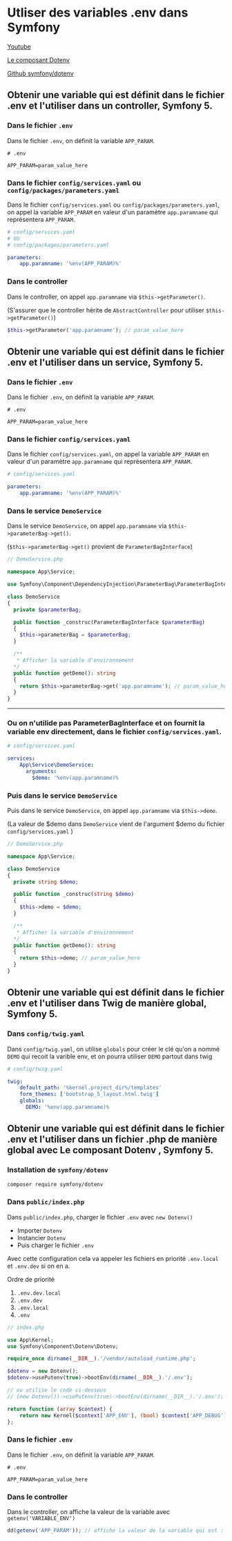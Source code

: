 # Utliser des variables .env dans Symfony

[Youtube](https://www.youtube.com/watch?v=n_wGBA_dl68&t=7s)

[Le composant Dotenv](https://symfony.com/doc/4.3/components/dotenv.html)

[Github symfony/dotenv](https://github.com/symfony/dotenv)


## Obtenir une variable qui est définit dans le fichier .env et l'utiliser dans un controller, Symfony 5.

### Dans le fichier `.env`

Dans le fichier `.env`, on définit la variable `APP_PARAM`.
```shell
# .env

APP_PARAM=param_value_here
```

### Dans le fichier `config/services.yaml` ou `config/packages/parameters.yaml`

Dans le fichier `config/services.yaml` ou `config/packages/parameters.yaml`, on appel la variable `APP_PARAM` en valeur d'un paramètre `app.paramname` qui représentera `APP_PARAM`.
```yaml
# config/services.yaml
# OU
# config/packages/parameters.yaml

parameters:
    app.paramname: '%env(APP_PARAM)%'
```

### Dans le controller

Dans le controller, on appel `app.paramname` via `$this->getParameter()`.

(S'assurer que le controller hérite de `AbstractController` pour utiliser `$this->getParameter()`)
```php
$this->getParameter('app.paramname'); // param_value_here
```

## Obtenir une variable qui est définit dans le fichier .env et l'utiliser dans un service, Symfony 5.

### Dans le fichier `.env`

Dans le fichier `.env`, on définit la variable `APP_PARAM`.
```shell
# .env

APP_PARAM=param_value_here
```

### Dans le fichier `config/services.yaml`

Dans le fichier `config/services.yaml`, on appel la variable `APP_PARAM` en valeur d'un paramètre `app.paramname` qui représentera `APP_PARAM`.
```yaml
# config/services.yaml

parameters:
    app.paramname: '%env(APP_PARAM)%'
```
### Dans le service `DemoService`

Dans le service `DemoService`, on appel `app.paramname` via `$this->parameterBag->get()`.

(`$this->parameterBag->get()` provient de `ParameterBagInterface`)

```php
// DemoService.php

namespace App\Service;

use Symfony\Component\DependencyInjection\ParameterBag\ParameterBagInterface;

class DemoService
{
  private $parameterBag;

  public function _construc(ParameterBagInterface $parameterBag)
  {
    $this->parameterBag = $parameterBag;
  }

  /**
   * Afficher la variable d'environnement
  */
  public function getDemo(): string
  {
    return $this->parameterBag->get('app.paramname'); // param_value_here
  }
}
```
----------------------------------

### Ou on n'utilide pas ParameterBagInterface et on fournit la variable env directement, dans le fichier `config/services.yaml`. 
```yaml
# config/services.yaml

services:
    App\Service\DemoService:
      arguments:
        $demo: '%env(app.paramname)%
```

### Puis dans le service `DemoService`

Puis dans le service `DemoService`, on appel `app.paramname` via `$this->demo`.

(La valeur de $demo dans `DemoService` vient de l'argument $demo du fichier `config/services.yaml` )

```php
// DemoService.php

namespace App\Service;

class DemoService
{
  private string $demo;

  public function _construc(string $demo)
  {
    $this->demo = $demo;
  }

  /**
   * Afficher la variable d'environnement
  */
  public function getDemo(): string
  {
    return $this->demo; // param_value_here
  }
}
```

## Obtenir une variable qui est définit dans le fichier .env et l'utiliser dans Twig de manière global, Symfony 5.

### Dans `config/twig.yaml`

Dans `config/twig.yaml`, on utilise `globals` pour créer le clé qu'on a nommé `DEMO` qui recoit la varible env, et on pourra utiliser `DEMO` partout dans twig
```yaml
# config/twig.yaml

twig:
    default_path: '%kernel.project_dir%/templates'
    form_themes: ['bootstrap_5_layout.html.twig']
    globals:
      DEMO: '%env(app.paramname)%
```

## Obtenir une variable qui est définit dans le fichier .env et l'utiliser dans un fichier .php de manière global avec Le composant Dotenv , Symfony 5.

### Installation de `symfony/dotenv`
```bash
composer require symfony/dotenv
```

### Dans `public/index.php`

Dans `public/index.php`, charger le fichier `.env` avec `new Dotenv()`

- Importer `Dotenv`
- Instancier  `Dotenv`
- Puis charger le fichier `.env`

Avec cette configuration cela va appeler les fichiers en priorité `.env.local` et `.env.dev` si on en a.

Ordre de priorité

1) `.env.dev.local`
2) `.env.dev`
3) `.env.local`
4) `.env`

```php
// index.php

use App\Kernel;
use Symfony\Component\Dotenv\Dotenv;

require_once dirname(__DIR__).'/vendor/autoload_runtime.php';

$dotenv = new Dotenv();
$dotenv->usePutenv(true)->bootEnv(dirname(__DIR__).'/.env');

// ou utilise le code ci-dessous
// (new Dotenv())->usePutenv(true)->bootEnv(dirname(__DIR__).'/.env');

return function (array $context) {
    return new Kernel($context['APP_ENV'], (bool) $context['APP_DEBUG']);
};
```

### Dans le fichier `.env`

Dans le fichier `.env`, on définit la variable `APP_PARAM`.
```shell
# .env

APP_PARAM=param_value_here
```

### Dans le controller

Dans le controller, on affiche la valeur de la variable avec `getenv('VARIABLE_ENV')`

```php
dd(getenv('APP_PARAM')); // affiche la valeur de la variable qui est : param_value_here
```